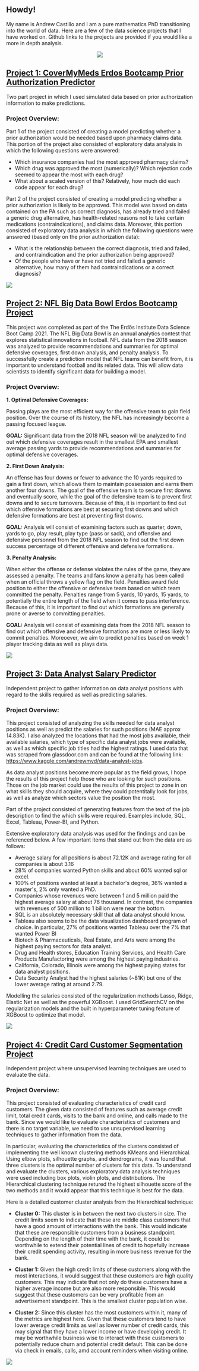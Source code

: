 ## Howdy!
My name is Andrew Castillo and I am a pure mathematics PhD transitioning into the world of data. Here are a few of the data science projects that I have worked on. Github links to the projects are provided if you would like a more in depth analysis. 
 
<p align="center">
 <img src="images/intro_image.jpg" />
</p>



## [Project 1: CoverMyMeds Erdos Bootcamp Prior Authorization Predictor](https://github.com/azcastillo/covermymeds_project)
Two part project in which I used simulated data based on prior authorization information to make predictions. 

### Project Overview:

Part 1 of the project consisted of creating a model predicting whether a prior authorization would be needed based upon pharmacy claims data. This portion of the project also consisted of exploratory data analysis in which the following questions were answered: 

  * Which insurance companies had the most approved pharmacy claims? 
  * Which drug was approved the most (numerically)? Which rejection code seemed to appear the most with each drug? 
  * What about a scaled version of this? Relatively, how much did each code appear for each drug?

Part 2 of the project consisted of creating a model predicting whether a prior authorization is likely to be approved. This model was based on data contained on the PA such as correct diagnosis, has already tried and failed a generic drug alternative, has health-related reasons not to take certain medications (contraindications), and claims data. Moreover, this portion consisted of exploratory data analysis in which the following questions were answered (based only on the prior authorization data): 

  * What is the relationship between the correct diagnosis, tried and failed, and contraindication and the prior authorization being approved? 
  * Of the people who have or have not tried and failed a generic alternative, how many of them had contraindications or a correct diagnosis? 
 
![](images/reject_code_with_drug.jpg)

## [Project 2: NFL Big Data Bowl Erdos Bootcamp Project](https://github.com/azcastillo/erdos2021_nfl_predmodel)

This project was completed as part of the The Erdős Institute Data Science Boot Camp 2021. The NFL Big Data Bowl is an annual analytics contest that explores statistical innovations in football. NFL data from the 2018 season was analyzed to provide recommendations and summaries for optimal defensive coverages, first down analysis, and penalty analysis. To successfully create a prediction model that NFL teams can benefit from, it is important to understand football and its related data. This will allow data scientists to identify significant data for building a model.    

### Project Overview:

**1. Optimal Defensive Coverages:**

Passing plays are the most efficient way for the offensive team to gain field position. Over the course of its history, the NFL has increasingly become a passing focused league.

**GOAL:** Significant data from the 2018 NFL season will be analyzed to find out which defensive coverages result in the smallest EPA and smallest average passing yards to provide recommendations and summaries for optimal defensive coverages.


**2. First Down Analysis:**

An offense has four downs or fewer to advance the 10 yards required to gain a first down, which allows them to maintain possession and earns them another four downs. The goal of the offensive team is to secure first downs and eventually score, while the goal of the defensive team is to prevent first downs and to secure turnovers. Because of this, it is important to find out which offensive formations are best at securing first downs and which defensive formations are best at preventing first downs.

**GOAL:** Analysis will consist of examining factors such as quarter, down, yards to go, play result, play type (pass or sack), and offensive and defensive personnel from the 2018 NFL season to find out the first down success percentage of different offensive and defensive formations. 

**3. Penalty Analysis:**

When either the offense or defense violates the rules of the game, they are assessed a penalty. The teams and fans know a penalty has been called when an official throws a yellow flag on the field. Penalties award field position to either the offensive or defensive team based on which team committed the penalty. Penalties range from 5 yards, 10 yards, 15 yards, to potentially the entire length of the field when it comes to pass interference. Because of this, it is important to find out which formations are generally prone or averse to committing penalties. 

**GOAL:** Analysis will consist of examining data from the 2018 NFL season to find out which offensive and defensive formations are more or less likely to commit penalties. Moreoever, we aim to predict penalties based on week 1 player tracking data as well as plays data.

![](images/personnelD_pass_rushers.jpg)


## [Project 3: Data Analyst Salary Predictor](https://github.com/azcastillo/data_analyst_salary_predictor)

Independent project to gather information on data analyst positions with regard to the skills required as well as predicting salaries. 

### Project Overview:

This project consisted of analyzing the skills needed for data analyst positions as well as predict the salaries for such positions (MAE approx 14.83K). I also analyzed the locations that had the most jobs available, their available salaries, which type of specific data analyst jobs were available, as well as which specific job titles had the highest ratings. I used data that was scraped from glassdoor.com and can be found at the following link: https://www.kaggle.com/andrewmvd/data-analyst-jobs. 

As data analyst positions become more popular as the field grows, I hope the results of this project help those who are looking for such positions. Those on the job market could use the results of this project to zone in on what skills they should acquire, where they could potentitally look for jobs, as well as analyze which sectors value the position the most.  

Part of the project consisted of generating features from the text of the job description to find the which skills were required. Examples include, SQL, Excel, Tableau, Power-BI, and Python. 

Extensive exploratory data analysis was used for the findings and can be referenced below. A few important items that stand out from the data are as follows:
- Average salary for all positions is about 72.12K and average rating for all companies is about 3.16
- 28% of companies wanted Python skills and about 60% wanted sql or excel. 
- 100% of positions wanted at least a bachelor's degree, 36% wanted a master's, 2% only wanted a PhD. 
- Companies whose revenues were between 1 and 5 million paid the highest average salary at about 76 thousand. In contrast, the companies with revenues of 500 million to 1 billion were near the bottom. 
- SQL is an absolutely necessary skill that all data analyst should know. 
- Tableau also seems to be the data visualization dashboard program of choice. In particular, 27% of positions wanted Tableau over the 7% that wanted Power BI
- Biotech & Pharmaceuticals, Real Estate, and Arts were among the highest paying sectors for data analyst. 
- Drug and Health stores, Education Training Services, and Health Care Products Manufactoring were among the highest paying industries. 
- California, Colorado, Illinois were among the highest paying states for data analyst positions. 
- Data Security Analyst had the highest salaries (~81K) but one of the lower average rating at around 2.79. 

Modelling the salaries consisted of the regularization methods Lasso, Ridge, Elastic Net as well as the powerful XGBoost. I used GridSearchCV on the regularization models and the built in hyperparameter tuning feature of XGBoost to optimize that model. 

![](images/sql_avg_salaries.jpg )

## [Project 4: Credit Card Customer Segmentation Project](https://github.com/azcastillo/credit_card_customer_analysis)

Independent project where unsupervised learning techniques are used to evaluate the data. 

### Project Overview: 

This project consisted of evaluating characteristics of credit card customers. The given data consisted of features such as average credit limit, total credit cards, visits to the bank and online, and calls made to the bank. Since we would like to evaluate characteristics of customers and there is no target variable, we need to use unsupervised learning techniques to gather information from the data. 

In particular, evaluating the characteristics of the clusters consisted of implementing the well known clustering methods KMeans and Hierarchical. Using elbow plots, silhouette graphs, and dendrograms, it was found that three clusters is the optimal number of clusters for this data. To understand and evaluate the clusters, various exploratory data analysis techniques were used including box plots, violin plots, and distributions. The Hierarchical clustering technique retured the highest silhouette score of the two methods and it would appear that this technique is best for the data. 

Here is a detailed customer cluster analysis from the Hierarchical technique: 

- __Cluster 0:__ This cluster is in between the next two clusters in size. The credit limits seem to indicate that these are middle class customers that have a good amount of interactions with the bank. This would indicate that these are responsible customers from a business standpoint. Depending on the length of their time with the bank, it could be worthwhile to extend their potential lines of credit to hopefully increase their credit spending activity, resulting in more business revenue for the bank. 

- __Cluster 1:__ Given the high credit limits of these customers along with the most interactions, it would suggest that these customers are high quality customers. This may indicate that not only do these customers have a higher average income but are also more responsible. This would suggest that these customers can be very profitable from an advertisement standpoint. This is the smallest cluster population wise. 

- __Cluster 2:__ Since this cluster has the most customers within it, many of the metrics are highest here. Given that these customers tend to have lower average credit limits as well as lower number of credit cards, this may signal that they have a lower income or have developing credit. It may be worthwhile business wise to interact with these customers to potentially reduce churn and potential credit default. This can be done via check in emails, calls, amd account reminders when visiting online. 

![](images/ward_metric_dendrogram.jpg)

